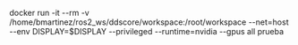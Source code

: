 docker run -it --rm -v /home/bmartinez/ros2_ws/ddscore/workspace:/root/workspace --net=host --env DISPLAY=$DISPLAY --privileged --runtime=nvidia --gpus all prueba